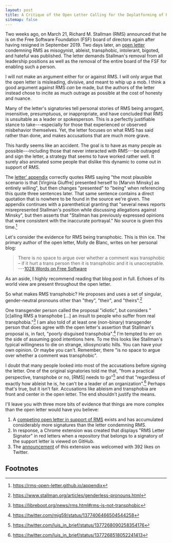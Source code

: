 ```yaml
---
layout: post
title: A Critique of the Open Letter Calling for the Deplatforming of RMS
sitemap: false
---
```


Two weeks ago, on March 21, Richard M. Stallman (RMS) announced that he is on the Free
Software Foundation (FSF) board of directors again after having resigned in September
2019\.  Two days later, an [open letter][] condemning RMS as misogynist, ableist,
transphobic, intolerant, bigoted, and hateful was published.  The letter demands
Stallman's removal from all leadership positions as well as the removal of the entire
board of the FSF for enabling such a person.

I will not make an argument either for or against RMS.
I will only argue that the open letter is misleading, divisive, and meant to whip up a
mob.
I think a good argument against RMS *can* be made, but the authors of the letter instead
chose to incite as much outrage as possible at the cost of honesty and nuance.

Many of the letter's signatories tell personal stories of RMS being arrogant, insensitive,
presumptuous, or inappropriate, and have concluded that RMS is unsuitable as a leader or
spokesperson.  This is a perfectly justifiable stance to take---especially for those that
experienced or observed misbehavior themselves.  Yet, the letter focuses on what RMS has
said rather than done, and makes accusations that are much more grave.

This hardly seems like an accident.  The goal is to have as many people as
possible---including those that never interacted with RMS---be outraged and sign the
letter, a
strategy that seems to have worked rather well.  It surely also animated some people that
dislike this dynamic to come out in support of RMS.

The [letter' appendix][open-letter-appendix] correctly quotes RMS saying "the most
plausible scenario is that [Virginia Giuffre] presented herself to [Marvin Minsky] as
entirely willing", but then changes "presented" to "being" when referencing this quote
three sentences later.  That same sentence contains a direct quotation  that is nowhere to
be found in the source we're given.  The appendix continues with a parenthetical granting
that "several news reports misrepresented Stallman's position while discussing allegations
against Minsky", but then asserts that "Stallman has previously expressed opinions that
were consistent with the inaccurate portrayal."  No source is given this
time.[^open-letter-appendix]

Let's consider the evidence for RMS being transphobic.  This is thin ice.  The primary
author of the open letter, Molly de Blanc, writes on her personal blog:

> There is no space to argue over whether a comment was transphobic – if it hurt a trans
> person then it is transphobic and it is unacceptable.  
---[1028 Words on Free Software](http://deblanc.net/blog/2021/01/12/1028-words-on-free-software/)

As an aside, I highly recommend reading that blog post in full.  Echoes of its world view
are present throughout the open letter.

So what makes RMS transphobic?
He proposes and uses a set of singular, gender-neutral pronouns other than "they",
"their", and "theirs".[^genderless-pronouns]

One transgender person called the proposal "idiotic", but considers "[c]alling RMS a
transphobe […] an insult to people who suffer from real transphobia."[^leah-rowe] I am
also told of at least one (non-binary) transgender person that does agree with the open
letter's assertion that Stallman's proposal is, in fact, "poorly disguised
transphobia".[^fucking-transphobic] I'm tempted to err on the side of assuming good
intentions here.  To me this looks like Stallman's typical willingness to die on strange,
idiosyncratic hills.  You can have your own opinion.  Or maybe you can't.  Remember, there
"is no space to argue over whether a comment was transphobic".

I doubt that many people looked into most of the accusations before signing the letter.
One of the original signatories told me that, "from a practical perspective, transphobe or
no, [RMS] needs to go"[^luis-1] and that "regardless of exactly how ableist he is, he
can't be a leader of an organization".[^luis-2]  Perhaps that's true, but it isn't fair.
Accusations like ableism and transphobia are front and center in the open letter.
The end shouldn't justify the means.

I'll leave you with three more bits of evidence that things are more complex than the open
letter would have you believe:

1.  A [competing open letter in support of RMS][] exists and has accumulated considerably
    more signatures than the letter condemning RMS.
2.  In response, a Chrome extension was created that displays "RMS Letter Signator" in red
    letters when a repository that belongs to a signatory of the support letter is viewed
    on GitHub.
3.  The [announcement][extension-announcement] of this extension was welcomed with 392
    likes on Twitter.

## Footnotes

[^genderless-pronouns]: <https://www.stallman.org/articles/genderless-pronouns.html>
[^leah-rowe]: <https://libreboot.org/news/rms.html#rms-is-not-transphobic>
[^fucking-transphobic]: <https://twitter.com/mjg59/status/1377406466504544258>
[^open-letter-appendix]: <https://rms-open-letter.github.io/appendix>
[^luis-1]: <https://twitter.com/luis_in_brief/status/1377268090258354176>
[^luis-2]: <https://twitter.com/luis_in_brief/status/1377268518052241413>

[open letter]: https://rms-open-letter.github.io
[open-letter-appendix]: https://rms-open-letter.github.io/appendix
[competing open letter in support of RMS]: https://rms-support-letter.github.io
[extension-announcement]: https://twitter.com/aaronbassett/status/1376601712379764737
